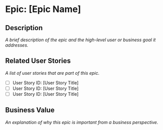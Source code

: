 # Epic: [Epic Name]

## Description

*A brief description of the epic and the high-level user or business goal it addresses.*

## Related User Stories

*A list of user stories that are part of this epic.*

- [ ] User Story ID: [User Story Title]
- [ ] User Story ID: [User Story Title]
- [ ] User Story ID: [User Story Title]

## Business Value

*An explanation of why this epic is important from a business perspective.*
